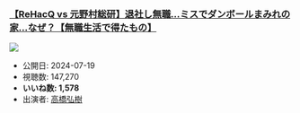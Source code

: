 ### [【ReHacQ vs 元野村総研】退社し無職…ミスでダンボールまみれの家…なぜ？【無職生活で得たもの】](https://www.youtube.com/watch?v=QZQ7bqDa5hQ)
[![](https://img.youtube.com/vi/QZQ7bqDa5hQ/sddefault.jpg)](https://www.youtube.com/watch?v=QZQ7bqDa5hQ)
-   公開日: 2024-07-19
-   視聴数: 147,270
-   **いいね数: 1,578**
-   出演者: [高橋弘樹](/rehacq_fan/people/高橋弘樹 "wikilink")
